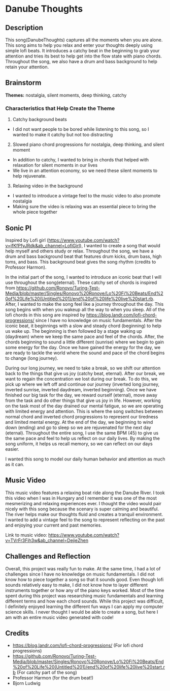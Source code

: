 # Danube Thoughts

## Description
This song(DanubeThoughts) captures all the moments when you are alone. This song aims to help you relax and enter your thoughts deeply using simple lofi beats. It introduces a catchy beat in the beginning to grab your attention and tries its best to help get into the flow state with piano chords. Throughout the song, we also have a drum and bass background to help retain your attention. 

## Brainstorm
**Themes:** nostalgia, silent moments, deep thinking, catchy

### Characteristics that Help Create the Theme
1. Catchy background beats
- I did not want people to be bored while listening to this song, so I wanted to make it catchy but not too distracting
2. Slowed piano chord progressions for nostalgia, deep thinking, and silent moment
- In addition to catchy, I wanted to bring in chords that helped with relaxation for silent moments in our lives
- We live in an attention economy, so we need these silent moments to help rejuvenate. 
3. Relaxing video in the background
- I wanted to introduce a vintage feel to the music video to also promote nostalgia
- Making sure the video is relaxing was an essential piece to bring the whole piece together

## Sonic PI
Inspired by Lofi girl (https://www.youtube.com/watch?v=jfKfPfyJRdk&ab_channel=LofiGirl), I wanted to create a song that would help myself and others study or relax. Throughout the song, we have a drum and bass background beat that features drum kicks, drum bass, high toms, and bass. This background beat gives the song rhythm (credits to Professor Harmon).  

In the initial part of the song, I wanted to introduce an iconic beat that I will use throughout the song(eternal). These catchy set of chords is inspired from https://github.com/Ronovo/Turing-Test-Media/blob/master/Singles/Ronovo%20Ronove/Lo%20Fi%20Beats/End%20of%20Life%20(Untitled%201)/end%20of%20life%20live%20start.rb. After, I wanted to make the song feel like a journey throughout the day. This song begins with when you wakeup all the way to when you sleep. All of the lofi chords in this song are inspired by https://blog.landr.com/lofi-chord-progressions/ since I have no knowledge on music fundamentals. After the iconic beat, it beginnings with a slow and steady chord (beginning) to help us wake up. The beginning is then followed by a stage waking up (daydream) where we keep the same pace and feel of the chords. After, the chords beginning to sound a little different (sunrise) where we begin to gain some energy for the day. Once we have gained the energy for the day, we are ready to tackle the world where the sound and pace of the chord begins to change (long journey). 

During our long journey, we need to take a break, so we shift our attention back to the things that give us joy (catchy beat, eternal). After our break, we want to regain the concentration we lost during our break. To do this, we pick up where we left off and continue our journey (inverted long journey, inverted sunrise, inverted daydream, inverted beginning). Once we have finished our big task for the day, we reward ourself (eternal), move away from the task and do other things that give us joy in life. However, working on the task most of the day drained our mental fatigue, so we are operating with limited energy and attention. This is where the song switches between normal chord and inverted chord progressions to represent our tiredness and limited mental energy. At the end of the day, we beginning to wind down (ending) and go to sleep so we are rejuvenated for the next day (eternal). Throughout the entire song, I use the same BPM (45) to give us the same pace and feel to help us reflect on our daily lives. By making the song uniform, it helps us recall memory, so we can reflect on our days easier. 

I wanted this song to model our daily human behavior and attention as much as it can. 

## Music Video
This music video features a relaxing boat ride along the Danube River. I took this video when I was in Hungary and I remember it was one of the most mesmerizing and relaxing experiences ever. I thought the video would pair nicely with this song because the scenary is super calming and beautiful. The river helps make our thoughts fluid and creates a tranquil environment. I wanted to add a vintage feel to the song to represent reflecting on the past and enjoying your current and past memories. 

Link to music video: 
https://www.youtube.com/watch?v=TVrFr3Fih3w&ab_channel=DejieZhen

## Challenges and Reflection
Overall, this project was really fun to make. At the same time, I had a lot of challenges since I have no knowledge on music fundamentals. I did not know how to piece together a song so that it sounds good. Even though lofi sounds relatively easy to make, I did not know how to layer different instruments together or how any of the piano keys worked. Most of the time spent during this project was researching music fundamentals and learning different terms and how each chord sounds. While this project was difficult, I definitely enjoyed learning the different fun ways I can apply my computer science skills. I never thought I would be able to create a song, but here I am with an entire music video generated with code!  

## Credits
- https://blog.landr.com/lofi-chord-progressions/ (For lofi chord progressions)
- https://github.com/Ronovo/Turing-Test-Media/blob/master/Singles/Ronovo%20Ronove/Lo%20Fi%20Beats/End%20of%20Life%20(Untitled%201)/end%20of%20life%20live%20start.rb (For catchy part of the song)
- Professor Harmon (for the drum beat!)
- Bjorn Ludwig
